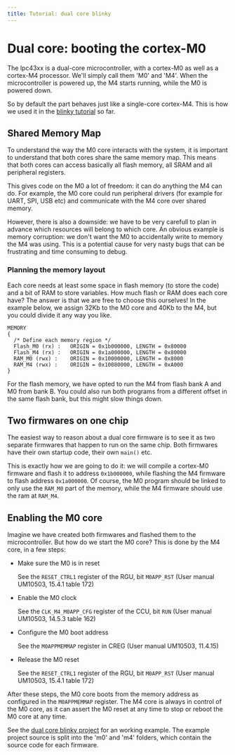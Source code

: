 ```yaml
---
title: Tutorial: dual core blinky
---
```


# Dual core: booting the cortex-M0

The lpc43xx is a dual-core microcontroller, with a cortex-M0 as well as a cortex-M4 processor.
We'll simply call them 'M0' and 'M4'. When the microcontroller is powered up, the M4 starts running, while the M0 is powered down.

So by default the part behaves just like a single-core cortex-M4. This is how we used it in the [blinky tutorial](./getting_started) so far.

## Shared Memory Map

To understand the way the M0 core interacts with the system, it is important to understand that both cores share the same memory map.
This means that both cores can access basically all flash memory, all SRAM and all peripheral registers.

This gives code on the M0 a lot of freedom: it can do anything the M4 can do. For example, the M0 core could run peripheral drivers (for example for UART, SPI, USB etc)
and communicate with the M4 core over shared memory.

However, there is also a downside: we have to be very carefull to plan in advance which resources will belong to which core.
An obvious example is memory corruption: we don't want the M0 to accidentally write to memory the M4 was using.
This is a potential cause for very nasty bugs that can be frustrating and time consuming to debug.

### Planning the memory layout

Each core needs at least some space in flash memory (to store the code) and a bit of RAM to store variables.
How much flash or RAM does each core have? The answer is that we are free to choose this ourselves!
In the example below, we assign 32Kb to the M0 core and 40Kb to the M4, but you could divide it any way you like.

```
MEMORY
{
  /* Define each memory region */
  Flash_M0 (rx) : 	ORIGIN = 0x1b000000, LENGTH = 0x80000
  Flash_M4 (rx) : 	ORIGIN = 0x1a000000, LENGTH = 0x80000
  RAM_M0 (rwx) : 	ORIGIN = 0x10000000, LENGTH = 0x8000
  RAM_M4 (rwx) : 	ORIGIN = 0x10080000, LENGTH = 0xA000
}
```
For the flash memory, we have opted to run the M4 from flash bank A and M0 from bank B.
You could also run both programs from a different offset in the same flash bank, but this might slow things down.

## Two firmwares on one chip

The easiest way to reason about a dual core firmware is to see it as two separate firmwares that happen to run on the same chip.
Both firmwares have their own startup code, their own `main()` etc.

This is exactly how we are going to do it: we will compile a cortex-M0 firmware and flash it to address `0x1b000000`, while flashing the M4 firmware to flash address `0x1a000000`.
Of course, the M0 program should be linked to only use the `RAM_M0` part of the memory, while the M4 firmware should use the ram at `RAM_M4`.

## Enabling the M0 core

Imagine we have created both firmwares and flashed them to the microcontroller. But how do we start the M0 core?
This is done by the M4 core, in a few steps:

* Make sure the M0 is in reset

    See the `RESET_CTRL1` register of the RGU, bit `M0APP_RST`
    (User manual UM10503, 15.4.1 table 172)
* Enable the M0 clock

    See the `CLK_M4_M0APP_CFG` register of the CCU, bit `RUN`
    (User manual UM10503, 14.5.3 table 162)
* Configure the M0 boot address
      
    See the `M0APPMEMMAP` register in CREG
    (User manual UM10503, 11.4.15)
      
* Release the M0 reset

    See the `RESET_CTRL1` register of the RGU, bit `M0APP_RST`
    (User manual UM10503, 15.4.1 table 172)

After these steps, the M0 core boots from the memory address as configured in the `M0APPMEMMAP` register.
The M4 core is always in control of the M0 core, as it can assert the M0 reset at any time to stop or reboot the M0 core at any time.

See the [dual core blinky project](https://github.com/blinky101/blinky_lpc43xx/tree/master/dual_core) for an working example.
The example project source is split into the 'm0' and 'm4' folders, which contain the source code for each firmware.
